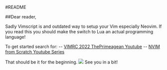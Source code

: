 #README

##Dear reader,

Sadly Vimscript is and outdated way to setup your Vim especially Neovim.
If you read this you should make the switch to Lua an actual programming language!

To get started search for: -- [VIMRC 2022 ThePrimeagean Youtube](https://www.youtube.com/watch?v=x2QJYq4IX6M)
-- [NVIM from Scratch Youtube Series](https://www.youtube.com/playlist?list=PLhoH5vyxr6Qq41NFL4GvhFp-WLd5xzIzZ)

That should be it for the beginning.
![](https://freepngimg.com/download/penguin/75902-tux-kernel-racer-penguins-linux-penguin.png)
See you in a bit!
